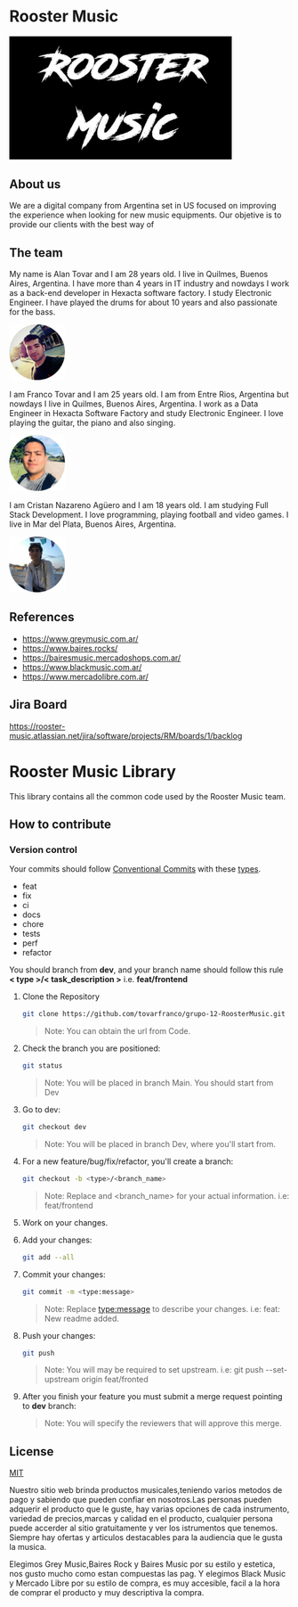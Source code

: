 # Rooster Music 

<img src="images/Logo.JPG" width="400">

## About us

We are a digital company from Argentina set in US focused on improving the experience when looking for new music equipments. 
Our objetive is to provide our clients with the best way of 




## The team

My name is Alan Tovar and I am 28 years old. I live in Quilmes, Buenos Aires, Argentina.  I have more than 4 years in IT industry and nowdays I work as a back-end developer in Hexacta software factory. I study Electronic Engineer. I have played the drums for about 10 years and also passionate for the bass. 

<img src="images/Alan.jpeg" width="100">


I am Franco Tovar and I am 25 years old. I am from Entre Rios, Argentina but nowdays I live in Quilmes, Buenos Aires, Argentina. I work as a Data Engineer in Hexacta Software Factory and study Electronic Engineer. I love playing the guitar, the piano and also singing. 

<img src="images/Franco.jpeg" width="100">

I am Cristan Nazareno Agüero and I am 18 years old. I am studying Full Stack Development. I love programming, playing football and video games. I live in Mar del Plata, Buenos Aires, Argentina. 

<img src="images/Nazareno.jpeg" width="100">

## References

- https://www.greymusic.com.ar/
- https://www.baires.rocks/
- https://bairesmusic.mercadoshops.com.ar/
- https://www.blackmusic.com.ar/
- https://www.mercadolibre.com.ar/


## Jira Board

https://rooster-music.atlassian.net/jira/software/projects/RM/boards/1/backlog

# Rooster Music Library

This library contains all the common code used by the Rooster Music team.

## How to contribute

### Version control

Your commits should follow [Conventional Commits](https://www.conventionalcommits.org/en/v1.0.0/) with these [types](https://github.com/angular/angular/blob/22b96b9/CONTRIBUTING.md#type).

- feat
- fix
- ci
- docs
- chore
- tests
- perf
- refactor

You should branch from **dev**, and your branch name should follow this rule **< type >/< task_description >** i.e. **feat/frontend**

1. Clone the Repository
   ```bash
   git clone https://github.com/tovarfranco/grupo-12-RoosterMusic.git
   ```
   > Note: You can obtain the url from Code.
2. Check the branch you are positioned:
   ```bash
   git status
   ```
   > Note: You will be placed in branch Main. You should start from Dev
3. Go to dev:
   ```bash
   git checkout dev
   ```
   > Note: You will be placed in branch Dev, where you'll start from.
4. For a new feature/bug/fix/refactor, you'll create a branch:
   ```bash
   git checkout -b <type>/<branch_name>
   ```
   > Note: Replace <type> and <branch_name> for your actual information. i.e: feat/frontend
5. Work on your changes.
6. Add your changes:
   ```bash
   git add --all
   ```
7. Commit your changes:
   ```bash
   git commit -m <type:message>
   ```
   > Note: Replace <type:message> to describe your changes. i.e: feat: New readme added.
8. Push your changes:
   ```bash
   git push
   ```
   > Note: You will may be required to set upstream. i.e: git push --set-upstream origin feat/fronted

9. After you finish your feature you must submit a merge request pointing to **dev** branch:
   > Note: You will specify the reviewers that will approve this merge.


## License
[MIT](https://choosealicense.com/licenses/mit/)









Nuestro sitio web brinda productos musicales,teniendo varios metodos de pago y sabiendo que pueden confiar en nosotros.Las personas pueden adquerir el producto que le guste, hay varias opciones de cada instrumento, variedad de precios,marcas y calidad en el producto, cualquier persona puede accerder al sitio gratuitamente y ver los istrumentos que tenemos. Siempre hay ofertas y articulos destacables para la audiencia que le gusta la musica.





Elegimos Grey Music,Baires Rock y Baires Music por su estilo y estetica, nos gusto mucho como estan compuestas las pag. Y elegimos Black Music y Mercado Libre por su estilo de compra, es muy accesible, facil a la hora de comprar el producto y muy descriptiva la compra.